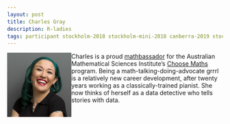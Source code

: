 ```yaml
---
layout: post
title: Charles Gray
description: R-ladies
tags: participant stockholm-2018 stockholm-mini-2018 canberra-2019 stockholm-2018-participant stockholm-mini-2018-participant canberra-2019-participant
---
```

<img align="left" width="150" height="150" src="/assets/people/gray_charles.jpg" alt="Charles Gray"/>Charles is a proud <a href="http://choosemaths.org.au/charles-gray/" target="_blank" rel="noopener">mathbassador</a> for the Australian Mathematical Sciences Institute’s <a href="http://choosemaths.org.au" target="_blank" rel="noopener">Choose Maths</a> program. Being a math-talking-doing-advocate grrrl is a relatively new career development, after twenty years working as a classically-trained pianist. She now thinks of herself as a data detective who tells stories with data.  

<a href="https://twitter.com/cantabile" title="Twitter" target="_blank"
rel="noopener">
  <i class="fa fa-twitter fa-2x" style="color:#4FB3A9"></i>
</a>&nbsp;
<a href="https://github.com/softloud" title="GitHub" target="_blank" rel="noopener">
  <i class="fa fa-github fa-2x" style="color:#4FB3A9"></i>
</a>